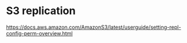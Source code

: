 # S3 replication
https://docs.aws.amazon.com/AmazonS3/latest/userguide/setting-repl-config-perm-overview.html
